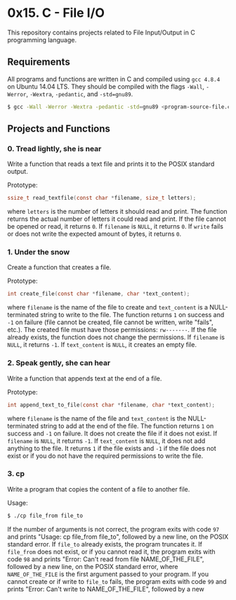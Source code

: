 # 0x15. C - File I/O

This repository contains projects related to File Input/Output in C programming language.

## Requirements

All programs and functions are written in C and compiled using `gcc 4.8.4` on Ubuntu 14.04 LTS. They should be compiled with the flags `-Wall`, `-Werror`, `-Wextra`, `-pedantic`, and `-std=gnu89`.

```sh
$ gcc -Wall -Werror -Wextra -pedantic -std=gnu89 <program-source-file.c> -o <program-name>
```

## Projects and Functions

### 0. Tread lightly, she is near

Write a function that reads a text file and prints it to the POSIX standard output.

Prototype:
```C
ssize_t read_textfile(const char *filename, size_t letters);
```

where `letters` is the number of letters it should read and print. The function returns the actual number of letters it could read and print. If the file cannot be opened or read, it returns `0`. If `filename` is `NULL`, it returns `0`. If `write` fails or does not write the expected amount of bytes, it returns `0`.

### 1. Under the snow

Create a function that creates a file.

Prototype:
```C
int create_file(const char *filename, char *text_content);
```

where `filename` is the name of the file to create and `text_content` is a NULL-terminated string to write to the file. The function returns `1` on success and `-1` on failure (file cannot be created, file cannot be written, write "fails", etc.). The created file must have those permissions: `rw-------`. If the file already exists, the function does not change the permissions. If `filename` is `NULL`, it returns `-1`. If `text_content` is `NULL`, it creates an empty file.

### 2. Speak gently, she can hear

Write a function that appends text at the end of a file.

Prototype:
```C
int append_text_to_file(const char *filename, char *text_content);
```

where `filename` is the name of the file and `text_content` is the NULL-terminated string to add at the end of the file. The function returns `1` on success and `-1` on failure. It does not create the file if it does not exist. If `filename` is `NULL`, it returns `-1`. If `text_content` is `NULL`, it does not add anything to the file. It returns `1` if the file exists and `-1` if the file does not exist or if you do not have the required permissions to write the file.

### 3. cp

Write a program that copies the content of a file to another file.

Usage:
```sh
$ ./cp file_from file_to
```

If the number of arguments is not correct, the program exits with code `97` and prints "Usage: cp file_from file_to", followed by a new line, on the POSIX standard error. If `file_to` already exists, the program truncates it. If `file_from` does not exist, or if you cannot read it, the program exits with code `98` and prints "Error: Can't read from file NAME_OF_THE_FILE", followed by a new line, on the POSIX standard error, where `NAME_OF_THE_FILE` is the first argument passed to your program. If you cannot create or if write to `file_to` fails, the program exits with code `99` and prints "Error: Can't write to NAME_OF_THE_FILE", followed by a new